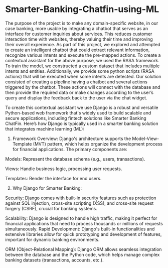 # Smarter-Banking-Chatfin-using-ML
The purpose of the project is to make any domain-specific website, in our case banking, more usable by integrating a chatbot that serves as an interface for customer inquiries about services. This reduces customer interaction time with websites, thereby valuing their time and improving their overall experience. As part of this project, we explored and attempted to create an intelligent chatbot that could extract relevant information, recognize various intents and execute the pre-mapped actions. To create a contextual assistant for the above purpose, we used the RASA framework. To train the model, we constructed a custom dataset that includes multiple intents and entities. Additionally, we provide some python scripts (RASA actions) that will be executed when some intents are detected. Our solution consisted of creating a pipeline having a chatbot and several actions triggered by the chatbot. These actions will connect with the database and then provide the required data or make changes according to the user’s query and display the feedback back to the user via the chat widget.

To create this contextual assistant we use Django is a robust and versatile Python-based web framework that's widely used to build scalable and secure applications, including fintech solutions like Smarter Banking ChatFin. Here’s how Django is typically used in a smarter banking solution that integrates machine learning (ML):

1. Framework Overview:
Django's architecture supports the Model-View-Template (MVT) pattern, which helps organize the development process for financial applications. The primary components are:

Models: Represent the database schema (e.g., users, transactions).

Views: Handle business logic, processing user requests.

Templates: Render the interface for end users.

2. Why Django for Smarter Banking:

Security: Django comes with built-in security features such as protection against SQL injection, cross-site scripting (XSS), and cross-site request forgery (CSRF), crucial for banking systems.

Scalability: Django is designed to handle high traffic, making it perfect for financial applications that need to process thousands or millions of requests simultaneously.
Rapid Development: Django's built-in functionalities and extensive libraries allow for quick prototyping and development of features, important for dynamic banking environments.

ORM (Object-Relational Mapping): Django ORM allows seamless integration between the database and the Python code, which helps manage complex banking datasets (transactions, accounts, etc.).

